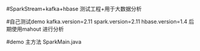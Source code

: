 #SparkStream+kafka+hbase
测试工程+用于大数据分析

#自己测试demo 
kafka.version=2.11
spark.version=2.11
hbase.version=1.4
后期使用mahout 进行分析

#demo 主方法
SparkMain.java